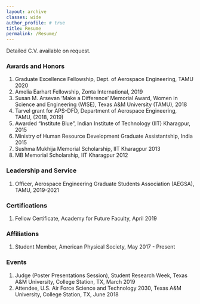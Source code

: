 ```yaml
---
layout: archive
classes: wide
author_profile: # true
title: Resume
permalink: /Resume/
---
```

Detailed C.V. available on request.
### Awards and Honors
1. Graduate Excellence Fellowship, Dept. of Aerospace Engineering, TAMU 2020
1. Amelia Earhart Fellowship, Zonta International, 2019
1. Susan M. Arsevan ‘Make a Difference’ Memorial Award, Women in Science and Engineering (WISE), Texas A&M University (TAMU), 2018
1. Tarvel grant for APS-DFD, Department of Aerospace Engineering, TAMU, (2018, 2019)
1. Awarded “Institute Blue”, Indian Institute of Technology (IIT) Kharagpur,  2015
1. Ministry of Human Resource Development Graduate Assistantship, India 2015
1. Sushma Mukhija Memorial Scholarship, IIT Kharagpur 2013
1. MB Memorial Scholarship, IIT Kharagpur 2012

### Leadership and Service
1. Officer, Aerospace Engineering Graduate Students Association (AEGSA), TAMU, 2019-2021

### Certifications
1. Fellow Certificate, Academy for Future Faculty, April 2019

### Affiliations
1. Student Member, American Physical Society, May 2017 - Present

### Events
1. Judge (Poster Presentations Session), Student Research Week, Texas A&M University, College Station, TX, March 2019
1. Attendee, U.S. Air Force Science and Technology 2030, Texas A&M University, College Station, TX, June 2018
